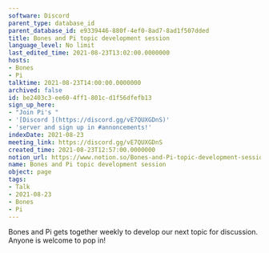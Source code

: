 ```yaml
---
software: Discord
parent_type: database_id
parent_database_id: e9339446-880f-4ef0-8ad7-8ad1f507dded
title: Bones and Pi topic development session
language_level: No limit
last_edited_time: 2021-08-23T13:02:00.0000000
hosts:
- Bones
- Pi
talktime: 2021-08-23T14:00:00.0000000
archived: false
id: be2403c3-ee60-4ff1-801c-d1f56dfefb13
sign_up_here:
- "Join Pi's "
- '[Discord ](https://discord.gg/vE7QUXGDnS)'
- 'server and sign up in #annoncements!'
indexDate: 2021-08-23
meeting_link: https://discord.gg/vE7QUXGDnS
created_time: 2021-08-23T12:57:00.0000000
notion_url: https://www.notion.so/Bones-and-Pi-topic-development-session-be2403c3ee604ff1801cd1f56dfefb13
name: Bones and Pi topic development session
object: page
tags:
- Talk
- 2021-08-23
- Bones
- Pi
---
```


Bones and Pi gets together weekly to develop our next topic for discussion.
Anyone is welcome to pop in!










